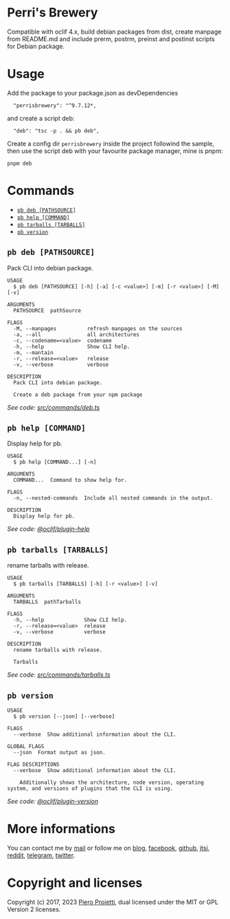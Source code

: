 # Perri's Brewery
Compatible with oclif 4.x, build debian packages from dist, create manpage from README.md and include prerm, postrm, preinst and postinst scripts for Debian package.

# Usage

Add the package to your package.json as devDependencies
```
  "perrisbrewery": "^9.7.12*,
```

and create a script deb:

```
  "deb": "tsc -p . && pb deb",
```

Create a config dir `perrisbrewery` inside the project followind the sample, 
then use the script deb with your favourite package manager, mine is pnpm:

```
pnpm deb
```
<!-- usagestop -->

# Commands
<!-- commands -->
* [`pb deb [PATHSOURCE]`](#pb-deb-pathsource)
* [`pb help [COMMAND]`](#pb-help-command)
* [`pb tarballs [TARBALLS]`](#pb-tarballs-tarballs)
* [`pb version`](#pb-version)

## `pb deb [PATHSOURCE]`

Pack CLI into debian package.

```
USAGE
  $ pb deb [PATHSOURCE] [-h] [-a] [-c <value>] [-m] [-r <value>] [-M] [-v]

ARGUMENTS
  PATHSOURCE  pathSource

FLAGS
  -M, --manpages          refresh manpages on the sources
  -a, --all               all architectures
  -c, --codename=<value>  codename
  -h, --help              Show CLI help.
  -m, --mantain
  -r, --release=<value>   release
  -v, --verbose           verbose

DESCRIPTION
  Pack CLI into debian package.

  Create a deb package from your npm package
```

_See code: [src/commands/deb.ts](https://github.com/pieroproietti/perrisbrewery/blob/v10.1.0/src/commands/deb.ts)_

## `pb help [COMMAND]`

Display help for pb.

```
USAGE
  $ pb help [COMMAND...] [-n]

ARGUMENTS
  COMMAND...  Command to show help for.

FLAGS
  -n, --nested-commands  Include all nested commands in the output.

DESCRIPTION
  Display help for pb.
```

_See code: [@oclif/plugin-help](https://github.com/oclif/plugin-help/blob/v6.2.27/src/commands/help.ts)_

## `pb tarballs [TARBALLS]`

rename tarballs with release.

```
USAGE
  $ pb tarballs [TARBALLS] [-h] [-r <value>] [-v]

ARGUMENTS
  TARBALLS  pathTarballs

FLAGS
  -h, --help             Show CLI help.
  -r, --release=<value>  release
  -v, --verbose          verbose

DESCRIPTION
  rename tarballs with release.

  Tarballs
```

_See code: [src/commands/tarballs.ts](https://github.com/pieroproietti/perrisbrewery/blob/v10.1.0/src/commands/tarballs.ts)_

## `pb version`

```
USAGE
  $ pb version [--json] [--verbose]

FLAGS
  --verbose  Show additional information about the CLI.

GLOBAL FLAGS
  --json  Format output as json.

FLAG DESCRIPTIONS
  --verbose  Show additional information about the CLI.

    Additionally shows the architecture, node version, operating system, and versions of plugins that the CLI is using.
```

_See code: [@oclif/plugin-version](https://github.com/oclif/plugin-version/blob/v2.2.27/src/commands/version.ts)_
<!-- commandsstop -->

# More informations
You can contact me by [mail](mailto://pieroproietti@gmail.com) or follow me on 
[blog](https://penguins-eggs.net), 
[facebook](https://www.facebook.com/groups/128861437762355/), 
[github](https://github.com/pieroproietti/penguins-krill), 
[jtsi](https://meet.jit.si/PenguinsEggsMeeting), 
[reddit](https://www.reddit.com/user/Artisan61), 
[telegram](https://t.me/penguins_eggs), 
[twitter](https://twitter.com/pieroproietti).

# Copyright and licenses
Copyright (c) 2017, 2023 [Piero Proietti](https://penguins-eggs.net/about-me.html), dual licensed under the MIT or GPL Version 2 licenses.
